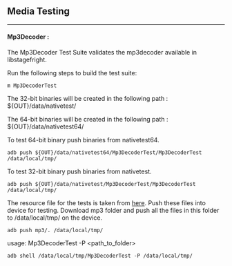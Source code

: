 ## Media Testing ##
---
#### Mp3Decoder :
The Mp3Decoder Test Suite validates the mp3decoder available in libstagefright.

Run the following steps to build the test suite:
```
m Mp3DecoderTest
```

The 32-bit binaries will be created in the following path : ${OUT}/data/nativetest/

The 64-bit binaries will be created in the following path : ${OUT}/data/nativetest64/

To test 64-bit binary push binaries from nativetest64.
```
adb push ${OUT}/data/nativetest64/Mp3DecoderTest/Mp3DecoderTest /data/local/tmp/
```

To test 32-bit binary push binaries from nativetest.
```
adb push ${OUT}/data/nativetest/Mp3DecoderTest/Mp3DecoderTest /data/local/tmp/
```

The resource file for the tests is taken from [here](https://drive.google.com/drive/folders/13cM4tAaVFrmr-zGFqaAzFBbKs75pnm9b). Push these files into device for testing.
Download mp3 folder and push all the files in this folder to /data/local/tmp/ on the device.
```
adb push mp3/. /data/local/tmp/
```

usage: Mp3DecoderTest -P \<path_to_folder\>
```
adb shell /data/local/tmp/Mp3DecoderTest -P /data/local/tmp/
```
